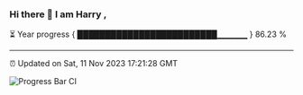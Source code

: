 ### Hi there 👋 I am Harry , 

⏳ Year progress { █████████████████████████▁▁▁▁▁ } 86.23 %

---

⏰ Updated on Sat, 11 Nov 2023 17:21:28 GMT

![Progress Bar CI](https://github.com/duykhang68/duykhang68/workflows/Progress%20Bar%20CI/badge.svg)
